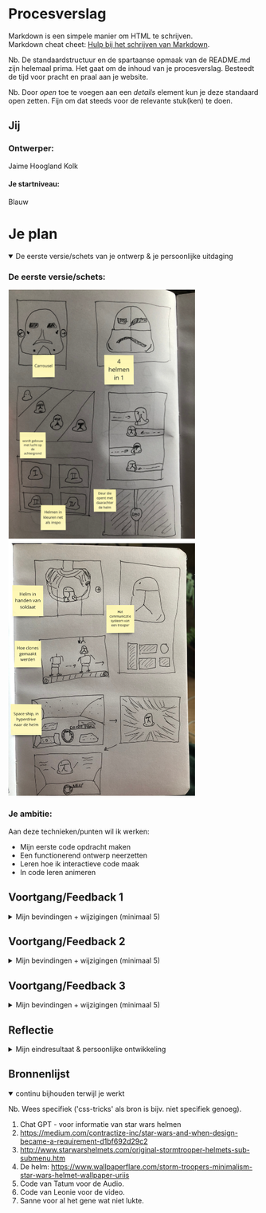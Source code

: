 # Procesverslag
Markdown is een simpele manier om HTML te schrijven.  
Markdown cheat cheet: [Hulp bij het schrijven van Markdown](https://github.com/adam-p/markdown-here/wiki/Markdown-Cheatsheet).

Nb. De standaardstructuur en de spartaanse opmaak van de README.md zijn helemaal prima. Het gaat om de inhoud van je procesverslag. Besteedt de tijd voor pracht en praal aan je website.

Nb. Door *open* toe te voegen aan een *details* element kun je deze standaard open zetten. Fijn om dat steeds voor de relevante stuk(ken) te doen.




## Jij

### Ontwerper:
Jaime Hoogland Kolk

#### Je startniveau:
Blauw




# Je plan

<details open>
  <summary>De eerste versie/schets van je ontwerp & je persoonlijke uitdaging</summary>

  ### De eerste versie/schets:
  <img src="readme-images/schets1.png" width="375px" alt="schets1">
  <img src="readme-images/schets2.png" width="375px" alt="schets2">

  ### Je ambitie: 
  Aan deze technieken/punten wil ik werken:
  - Mijn eerste code opdracht maken
  - Een functionerend ontwerp neerzetten
  - Leren hoe ik interactieve code maak
  - In code leren animeren
  
 
</details>




## Voortgang/Feedback 1

<details>
  <summary>Mijn bevindingen + wijzigingen (minimaal 5)</summary>

  ### Bevinding 1:
  In het begin kwam ik niet helemaal eruit wat voor thema ik wilde kiezen. in het begin koos ik voor een lightsaber maar kwam er al gauw achter dat, dat systeem erg complex in elkaar ziet om te vertellen in een tijdlijn

  #### oplossing:
  Ik ging verder zoeken in de star wars scene en kwam al snel op helmen van Clones terecht. Ik heb de clones en heel het concept daaromheen altijd interssant gevonden dus dit sloot mooi aan op mijn interesse.

  ### Bevinding 2:
  Ik begon met schetsen van verschillende interfaces die je zou kunnen hebben in de star wars wereld. Ik wilde iets wat logisch was en bij star wars paste en iets waar ik trots op kon zijn als design. 

  #### oplossing:
  Als oplossing ben ik gegaan voor vele schetsen en het zoeken naar inspiratie via pinterest, serie en stukjes film kijken. 

  ### Bevinding 3:
  Na het bekijken van mijn schetsen heb ik die in de les laten zien aan Merel W. Ze vond dat ik veel details had maar dat nog niet alles duidelijk was.

  #### oplossing:
  Samen hebben we van alle concepten 1 concept gemaakt en vanuit daar ben ik gaan nadenken.
  <img src="readme-images/Eerste-stukje-grid.png" width="375px" alt="na-feedback-1">

  ### Bevinding 4:
  vanuit het concept ben ik opzoek gegaan naar verschillende elementen die vaker terug kwamen in star wars interfaces. 

  #### oplossing:
  Het opzoeken van interfaces en bekijken frames uit series en films ben ik op een design gekomen. Deze heb ik gemaakt in illustrator.

  ### Bevinding 5:
  Ik wil bijna heel mijn design in code maken zodat ik extra veel kan leren, omdat alles nieuw voor mij is.

  #### oplossing:
  Hiervoor moest ik een redelijk simpel design maken die past bij een star wars interface. 
  <img src="readme-images/Gridvan6met-namen-van-mijn-opbouw.png" width="375px" alt="basic-grid">


</details>




## Voortgang/Feedback 2

<details>
  <summary>Mijn bevindingen + wijzigingen (minimaal 5)</summary>
  
  ### Bevinding 1:
  Tatum heeft op 24-04 feedback gegeven, ze vond het design leuk en passen bij mijn concept. Ze vond dat ik nog iets meer kon kijken naar wat de knoppen doen en wat erop reageert.

  #### oplossing:
  Ik heb de knoppen links een foto gegeven zodat je weet welke helm je krijgt wanneer je klikt. Dit heb ik opgelost met Javascript. 
  <img src="readme-images/Meer-styling.png" width="375px" alt="before-feedback">
  <img src="readme-images/Tussentijds-feedback2.png" width="375px" alt="after-feedback">

  ### Bevinding 2:
  Ook kon ik nog kijken naar het contrast in mijn interface. De groene lettertype voldeed niet aan de norm van 4.5 contrast 

  #### oplossing:
  Via inspecteren heb ik een nieuwe kleur gekozen voor het lettertype zodat ik precies aan de norm van contrast kon doen. 
  <img src="readme-images/Contrast.png" width="375px" alt="Contrast">


  ### Bevinding 3:
  Tatum vond niks speciaals aan mijn code, maar wanneer ik hem aan sanne liet zag hij dat er een paar Li-tjes niet waren afgesloten. en dat ik alles gepositioneerd had ten opzichte van het scherm. Dit was niet mijn bedoeling.

  #### oplossing:
  Samen met sanne heb ik de gekeken naar hoe dingen wel gepositioneerd moesten worden. En ben ik er achter gekomen dat je dingen eerst moet aanspreken via een grid. En in dat grid ook nog een keer een grid met een relative. 

  ### Bevinding 4:
  De knoppen waren nog niet heel duidelijk dat je er ook echt op kon klikken.

  #### oplossing:
  Ik heb een hover state toegevoegd. zodat het nog duidelijker is dat hij klikbaar is


  ### Bevinding 5:
  Ook zei tatum als laatst dat het handig is om alles een naam te geven wat je doet, zo onthoud je wat doet en kan je die code makkelijker opnieuw kijken. 

  #### oplossing:
  Een uitleg regel toevoegen boven alles wat wat is en bij moeilijke stukjes uitleggen wat ik heb toegepast.

</details>




## Voortgang/Feedback 3

<details>
  <summary>Mijn bevindingen + wijzigingen (minimaal 5)</summary>
  
  ### Bevinding 1:
  Derde feedback heb ik aan Michael gevraagd. Hij had mijn werk nog niet gezien. Hij vond dat ik nog even kon kijken naar de darkmode.  

  #### oplossing:
  OMdat mijn interface van origin darkmode is heb ik besloten om mijn darkmode een lightmode te maken. Zo weet ik toch hoe het werkt en weet ik hoe ik een light en dark mode kan maken in mijn design
  <img src="readme-images/darkmode.png" width="375px" alt="darkmode">

  ### Bevinding 2:
  Michael vond ook dat de responsiveness niet hoog genoeg was, dit is mijn fout doordat ik niet goed gebruik heb gemaakt van de position relative en position absolut. 

  #### oplossing:
  Dit probleem heb ik samen met sanne besproken en hij heeft me uitlegd dat ik alles ten opzichte van het scherm had gepositioneerd waardoor het niet mee schaalt. De kolom links onder doet het wel goed want die hebben we samen opgelost. 

  ### Bevinding 3:
  Hij vond mijn javascript netjes gestructueerd en ik kon nog wat meer feedback geven aan de gebruiker wanneer je ergens op klikt. 

  ### oplossing:
  Ik heb de cursor veranderd en ik heb in de javascript toegevoegd dat als je op een helm knop klikt er dan ook een slider beweegt. Dan heb je het gevoel dat die samen werken. 
  <img src="readme-images/Javascript-helm.png" width="375px" alt="helm-code">
  <img src="readme-images/Cursor.png" width="375px" alt="cursor-code">

  ### Bevinding 4:
  Ik had verteld dat de rode knop een video heeft. Maar de video werkt niet op github.  

  ### oplossing:
  Ik heb hier nog geen oplossing voor 

  ### Bevinging 5: 
  Michael zag ook dat als je met de states er door heen gaat dat het alleen is bij de helm knoppen en niet bij de sliders. 

  ### oplossing: 
  Ik heb een glow toegevoegd als je met button focus erover heen gaat. Hierdoor lijkt het alsof de knop oplicht als je er doorheen tapt. 

</details>




## Reflectie

<details>
  <summary>Mijn eindresultaat & persoonlijke ontwikkeling</summary>

  ### Je uitkomst - karakteristiek screenshot(s):
  <img src="readme-images/Eind-ontwerp.png" width="375px" alt="final ontwerp">


  ### Dit ging goed/Heb ik geleerd: 
  In het begin was ik overweldigd door wat allemaal kan met code en hoeveel werk er achter zit. Ik had nog nooit iets gecodeerd en wist niet eens in welk progamma ik moest werken. Langzamerhand kreeg ik het steeds beter onder de knie. Dit komt omdat ik alle lessen heb gevolgd en alles van brightspace heb geprobeerd.

  Dit ging goed:
   - Het bedenken van een ontwerp dat ook werkt met code. 
   - Het maken van een grid met een duidelijk plan in mijn hoofd
   - Het stijleren van box-shadows en geven van kleurtjes
   - Het kleine beetje van javascript begrijpen maar nog wel moeilijk toe te passen.

  <img src="readme-images/Javascript-helm.png" width="375px" alt="top">


  ### Dit was lastig/Is niet gelukt:
  Ik wilde nog meer helmen en informatie toevoegen, maar zag geen ruimte ervoor in mijn design. Ik wilde het met een soort swipe weg animatie de helmen laten in komen maar dat was geen beginnen aan. 

  Ik wilde de video die ik als paasei had verstopt laten zien op github maar kom er niet achter waarom die het niet laat zien. 

  Ik wilde alles wat meer textuur geven door een lichte grunge toe te voegen, maar de grunge kreeg ik niet meer op mijn juiste onderdelen. 

  Ik dacht dat het positioneren van de content goed ging, maar uiteindelijk heb ik de position relative en absolut niet helemaal goed toegepast.

  De button state "Active" werkte niet. de focus en hover zijn wel gelukt. 

</details>




## Bronnenlijst

<details open>
<summary>continu bijhouden terwijl je werkt</summary>

Nb. Wees specifiek ('css-tricks' als bron is bijv. niet specifiek genoeg).

1. Chat GPT - voor informatie van star wars helmen
2. https://medium.com/contractize-inc/star-wars-and-when-design-became-a-requirement-d1bf692d29c2 
3. http://www.starwarshelmets.com/original-stormtrooper-helmets-sub-submenu.htm 
4. De helm: https://www.wallpaperflare.com/storm-troopers-minimalism-star-wars-helmet-wallpaper-uriis 
5. Code van Tatum voor de Audio. 
6. Code van Leonie voor de video.
7. Sanne voor al het gene wat niet lukte. 

</details>